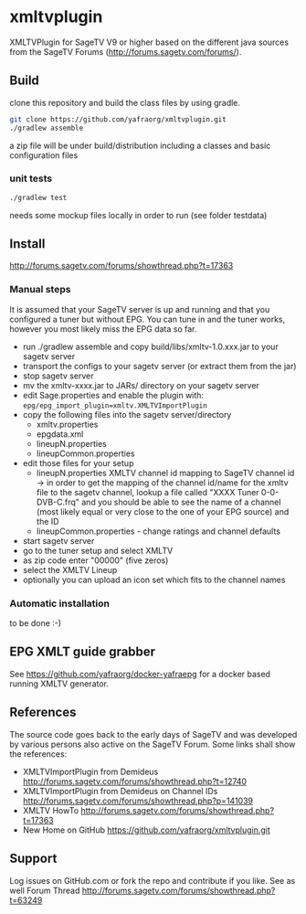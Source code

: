 # xmltvplugin
XMLTVPlugin for SageTV V9 or higher based on the different java sources from the
SageTV Forums (http://forums.sagetv.com/forums/).

## Build
clone this repository and build the class files by using gradle.

```bash
git clone https://github.com/yafraorg/xmltvplugin.git
./gradlew assemble
```

a zip file will be under build/distribution including a classes and basic configuration files

### unit tests
```bash
./gradlew test
```
needs some mockup files locally in order to run (see folder testdata)

## Install
http://forums.sagetv.com/forums/showthread.php?t=17363

### Manual steps
It is assumed that your SageTV server is up and running and that you configured a tuner but without EPG. You can
tune in and the tuner works, however you most likely miss the EPG data so far.

 * run ./gradlew assemble and copy build/libs/xmltv-1.0.xxx.jar to your sagetv server
 * transport the configs to your sagetv server (or extract them from the jar)
 * stop sagetv server
 * mv the xmltv-xxxx.jar to JARs/ directory on your sagetv server
 * edit Sage.properties and enable the plugin with: ``epg/epg_import_plugin=xmltv.XMLTVImportPlugin``
 * copy the following files into the sagetv server/directory
   * xmltv.properties
   * epgdata.xml
   * lineupN.properties
   * lineupCommon.properties
 * edit those files for your setup
   * lineupN.properties XMLTV channel id mapping to SageTV channel id -> in order to get the mapping of the
     channel id/name for the xmltv file to the sagetv channel, lookup a file called "XXXX Tuner 0-0-DVB-C.frq"
     and you should be able to see the name of a channel (most likely equal or very close to the one
     of your EPG source) and the ID
   * lineupCommon.properties - change ratings and channel defaults
 * start sagetv server
 * go to the tuner setup and select XMLTV
 * as zip code enter "00000" (five zeros)
 * select the XMLTV Lineup
 * optionally you can upload an icon set which fits to the channel names

### Automatic installation
to be done :-)

## EPG XMLT guide grabber
See https://github.com/yafraorg/docker-yafraepg for a docker based running XMLTV generator.

## References
The source code goes back to the early days of SageTV and was developed by various persons also active on the
SageTV Forum. Some links shall show the references:

 * XMLTVImportPlugin from Demideus http://forums.sagetv.com/forums/showthread.php?t=12740
 * XMLTVImportPlugin from Demideus on Channel IDs http://forums.sagetv.com/forums/showthread.php?p=141039
 * XMLTV HowTo http://forums.sagetv.com/forums/showthread.php?t=17363
 * New Home on GitHub https://github.com/yafraorg/xmltvplugin.git

## Support
Log issues on GitHub.com or fork the repo and contribute if you like.
See as well Forum Thread http://forums.sagetv.com/forums/showthread.php?t=63249
